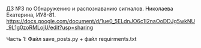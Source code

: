 ДЗ №3 по Обнаружению и распознаванию сигналов. 
Николаева Екатерина, ИУ8-81.
https://docs.google.com/document/d/1ue0_5ELdnJO6c1I2naOoDDJg5wkNU_9L1g0zoRMLojU/edit?usp=sharing

Часть 1:
Файл save_posts.py + файл requirments.txt
